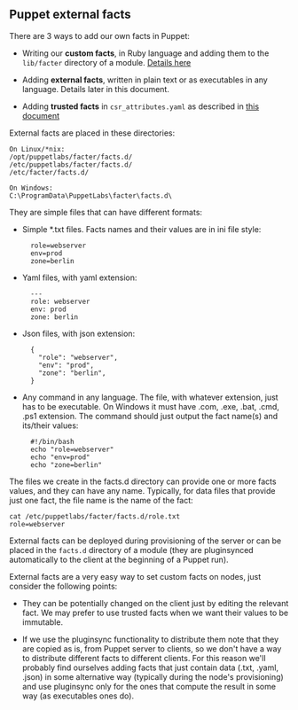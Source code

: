 ## Puppet external facts

There are 3 ways to add our own facts in Puppet:

- Writing our **custom facts**, in Ruby language and adding them to the ```lib/facter``` directory of a module. [Details here](https://puppet.com/docs/facter/latest/custom_facts.html)

- Adding **external facts**, written in plain text or as executables in any language. Details later in this document.

- Adding **trusted facts** in ```csr_attributes.yaml``` as described in [this document](trusted_facts.md)

External facts are placed in these directories:

    On Linux/*nix:
    /opt/puppetlabs/facter/facts.d/
    /etc/puppetlabs/facter/facts.d/
    /etc/facter/facts.d/

    On Windows:
    C:\ProgramData\PuppetLabs\facter\facts.d\

They are simple files that can have different formats:

- Simple *.txt files. Facts names and their values are in ini file style:

        role=webserver
        env=prod
        zone=berlin

- Yaml files, with yaml extension:

        ---
        role: webserver
        env: prod
        zone: berlin

- Json files, with json extension:

        {
          "role": "webserver",
          "env": "prod",
          "zone": "berlin",
        }

- Any command in any language. The file, with whatever extension, just has to be executable. On Windows it must have .com, .exe, .bat, .cmd, .ps1 extension. The command should just output the fact name(s) and its/their values:

        #!/bin/bash
        echo "role=webserver"
        echo "env=prod"
        echo "zone=berlin"

The files we create in the facts.d directory can provide one or more facts values, and they can have any name. Typically, for data files that provide just one fact, the file name is the name of the fact:

    cat /etc/puppetlabs/facter/facts.d/role.txt
    role=webserver

External facts can be deployed during provisioning of the server or can be placed in the ```facts.d``` directory of a module (they are pluginsynced automatically to the client at the beginning of a Puppet run).

External facts are a very easy way to set custom facts on nodes, just consider the following points:

- They can be potentially changed on the client just by editing the relevant fact. We may prefer to use trusted facts when we want their values to be immutable.

- If we use the pluginsync functionality to distribute them note that they are copied as is, from Puppet server to clients, so we don't have a way to distribute different facts to different clients. For this reason we'll probably find ourselves adding facts that just contain data (.txt, .yaml, .json) in some alternative way (typically during the node's provisioning) and use pluginsync only for the ones that compute the result in some way (as executables ones do).
